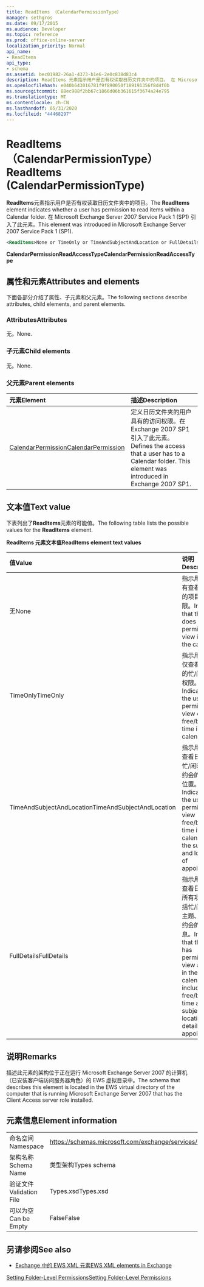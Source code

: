 ```yaml
---
title: ReadItems （CalendarPermissionType）
manager: sethgros
ms.date: 09/17/2015
ms.audience: Developer
ms.topic: reference
ms.prod: office-online-server
localization_priority: Normal
api_name:
- ReadItems
api_type:
- schema
ms.assetid: bec01982-26a1-4373-b1e6-2e0c838d83c4
description: ReadItems 元素指示用户是否有权读取日历文件夹中的项目。 在 Microsoft Exchange Server 2007 Service Pack 1 (SP1) 引入了此元素。
ms.openlocfilehash: e040b643016781f9f890050f189191356f8d4f0b
ms.sourcegitcommit: 88ec988f2bb67c1866d06b361615f3674a24e795
ms.translationtype: MT
ms.contentlocale: zh-CN
ms.lasthandoff: 05/31/2020
ms.locfileid: "44468297"
---
```

# <a name="readitems-calendarpermissiontype"></a><span data-ttu-id="35c4c-104">ReadItems （CalendarPermissionType）</span><span class="sxs-lookup"><span data-stu-id="35c4c-104">ReadItems (CalendarPermissionType)</span></span>

<span data-ttu-id="35c4c-105">**ReadItems**元素指示用户是否有权读取日历文件夹中的项目。</span><span class="sxs-lookup"><span data-stu-id="35c4c-105">The **ReadItems** element indicates whether a user has permission to read items within a Calendar folder.</span></span> <span data-ttu-id="35c4c-106">在 Microsoft Exchange Server 2007 Service Pack 1 (SP1) 引入了此元素。</span><span class="sxs-lookup"><span data-stu-id="35c4c-106">This element was introduced in Microsoft Exchange Server 2007 Service Pack 1 (SP1).</span></span> 
  
```xml
<ReadItems>None or TimeOnly or TimeAndSubjectAndLocation or FullDetails</ReadItems>
```

 <span data-ttu-id="35c4c-107">**CalendarPermissionReadAccessType**</span><span class="sxs-lookup"><span data-stu-id="35c4c-107">**CalendarPermissionReadAccessType**</span></span>
## <a name="attributes-and-elements"></a><span data-ttu-id="35c4c-108">属性和元素</span><span class="sxs-lookup"><span data-stu-id="35c4c-108">Attributes and elements</span></span>

<span data-ttu-id="35c4c-109">下面各部分介绍了属性、子元素和父元素。</span><span class="sxs-lookup"><span data-stu-id="35c4c-109">The following sections describe attributes, child elements, and parent elements.</span></span>
  
### <a name="attributes"></a><span data-ttu-id="35c4c-110">Attributes</span><span class="sxs-lookup"><span data-stu-id="35c4c-110">Attributes</span></span>

<span data-ttu-id="35c4c-111">无。</span><span class="sxs-lookup"><span data-stu-id="35c4c-111">None.</span></span>
  
### <a name="child-elements"></a><span data-ttu-id="35c4c-112">子元素</span><span class="sxs-lookup"><span data-stu-id="35c4c-112">Child elements</span></span>

<span data-ttu-id="35c4c-113">无。</span><span class="sxs-lookup"><span data-stu-id="35c4c-113">None.</span></span>
  
### <a name="parent-elements"></a><span data-ttu-id="35c4c-114">父元素</span><span class="sxs-lookup"><span data-stu-id="35c4c-114">Parent elements</span></span>

|<span data-ttu-id="35c4c-115">**元素**</span><span class="sxs-lookup"><span data-stu-id="35c4c-115">**Element**</span></span>|<span data-ttu-id="35c4c-116">**描述**</span><span class="sxs-lookup"><span data-stu-id="35c4c-116">**Description**</span></span>|
|:-----|:-----|
|[<span data-ttu-id="35c4c-117">CalendarPermission</span><span class="sxs-lookup"><span data-stu-id="35c4c-117">CalendarPermission</span></span>](calendarpermission.md) <br/> |<span data-ttu-id="35c4c-p103">定义日历文件夹的用户具有的访问权限。在 Exchange 2007 SP1 引入了此元素。</span><span class="sxs-lookup"><span data-stu-id="35c4c-p103">Defines the access that a user has to a Calendar folder. This element was introduced in Exchange 2007 SP1.</span></span>  <br/> |
   
## <a name="text-value"></a><span data-ttu-id="35c4c-120">文本值</span><span class="sxs-lookup"><span data-stu-id="35c4c-120">Text value</span></span>

<span data-ttu-id="35c4c-121">下表列出了**ReadItems**元素的可能值。</span><span class="sxs-lookup"><span data-stu-id="35c4c-121">The following table lists the possible values for the **ReadItems** element.</span></span> 
  
<span data-ttu-id="35c4c-122">**ReadItems 元素文本值**</span><span class="sxs-lookup"><span data-stu-id="35c4c-122">**ReadItems element text values**</span></span>

|<span data-ttu-id="35c4c-123">**值**</span><span class="sxs-lookup"><span data-stu-id="35c4c-123">**Value**</span></span>|<span data-ttu-id="35c4c-124">**说明**</span><span class="sxs-lookup"><span data-stu-id="35c4c-124">**Description**</span></span>|
|:-----|:-----|
|<span data-ttu-id="35c4c-125">无</span><span class="sxs-lookup"><span data-stu-id="35c4c-125">None</span></span>  <br/> |<span data-ttu-id="35c4c-126">指示用户不具有查看日历中的项目的权限。</span><span class="sxs-lookup"><span data-stu-id="35c4c-126">Indicates that the user does not have permission to view items in the calendar.</span></span>  <br/> |
|<span data-ttu-id="35c4c-127">TimeOnly</span><span class="sxs-lookup"><span data-stu-id="35c4c-127">TimeOnly</span></span>  <br/> |<span data-ttu-id="35c4c-128">指示用户具有仅查看日历中的忙/闲时间的权限。</span><span class="sxs-lookup"><span data-stu-id="35c4c-128">Indicates that the user has permission to view only free/busy time in the calendar.</span></span>  <br/> |
|<span data-ttu-id="35c4c-129">TimeAndSubjectAndLocation</span><span class="sxs-lookup"><span data-stu-id="35c4c-129">TimeAndSubjectAndLocation</span></span>  <br/> |<span data-ttu-id="35c4c-130">指示用户有权查看日历中的忙/闲时间以及约会的主题和位置。</span><span class="sxs-lookup"><span data-stu-id="35c4c-130">Indicates that the user has permission to view free/busy time in the calendar and the subject and location of appointments.</span></span>  <br/> |
|<span data-ttu-id="35c4c-131">FullDetails</span><span class="sxs-lookup"><span data-stu-id="35c4c-131">FullDetails</span></span>  <br/> |<span data-ttu-id="35c4c-132">指示用户有权查看日历中的所有项目，包括忙/闲时间、主题、位置和约会的详细信息。</span><span class="sxs-lookup"><span data-stu-id="35c4c-132">Indicates that the user has permission to view all items in the calendar, including free/busy time and subject, location, and details of appointments.</span></span>  <br/> |
   
## <a name="remarks"></a><span data-ttu-id="35c4c-133">说明</span><span class="sxs-lookup"><span data-stu-id="35c4c-133">Remarks</span></span>

<span data-ttu-id="35c4c-134">描述此元素的架构位于正在运行 Microsoft Exchange Server 2007 的计算机（已安装客户端访问服务器角色）的 EWS 虚拟目录中。</span><span class="sxs-lookup"><span data-stu-id="35c4c-134">The schema that describes this element is located in the EWS virtual directory of the computer that is running Microsoft Exchange Server 2007 that has the Client Access server role installed.</span></span>
  
## <a name="element-information"></a><span data-ttu-id="35c4c-135">元素信息</span><span class="sxs-lookup"><span data-stu-id="35c4c-135">Element information</span></span>

|||
|:-----|:-----|
|<span data-ttu-id="35c4c-136">命名空间</span><span class="sxs-lookup"><span data-stu-id="35c4c-136">Namespace</span></span>  <br/> |https://schemas.microsoft.com/exchange/services/2006/types  <br/> |
|<span data-ttu-id="35c4c-137">架构名称</span><span class="sxs-lookup"><span data-stu-id="35c4c-137">Schema Name</span></span>  <br/> |<span data-ttu-id="35c4c-138">类型架构</span><span class="sxs-lookup"><span data-stu-id="35c4c-138">Types schema</span></span>  <br/> |
|<span data-ttu-id="35c4c-139">验证文件</span><span class="sxs-lookup"><span data-stu-id="35c4c-139">Validation File</span></span>  <br/> |<span data-ttu-id="35c4c-140">Types.xsd</span><span class="sxs-lookup"><span data-stu-id="35c4c-140">Types.xsd</span></span>  <br/> |
|<span data-ttu-id="35c4c-141">可以为空</span><span class="sxs-lookup"><span data-stu-id="35c4c-141">Can be Empty</span></span>  <br/> |<span data-ttu-id="35c4c-142">False</span><span class="sxs-lookup"><span data-stu-id="35c4c-142">False</span></span>  <br/> |
   
## <a name="see-also"></a><span data-ttu-id="35c4c-143">另请参阅</span><span class="sxs-lookup"><span data-stu-id="35c4c-143">See also</span></span>



- [<span data-ttu-id="35c4c-144">Exchange 中的 EWS XML 元素</span><span class="sxs-lookup"><span data-stu-id="35c4c-144">EWS XML elements in Exchange</span></span>](ews-xml-elements-in-exchange.md)


[<span data-ttu-id="35c4c-145">Setting Folder-Level Permissions</span><span class="sxs-lookup"><span data-stu-id="35c4c-145">Setting Folder-Level Permissions</span></span>](https://msdn.microsoft.com/library/c7530e86-5112-401c-b10a-9c054ae59f07%28Office.15%29.aspx)

